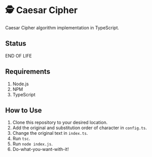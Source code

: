 # 🕵️ Caesar Cipher
Caesar Cipher algorithm implementation in TypeScript.

## Status
END OF LIFE

## Requirements
1. Node.js
2. NPM
3. TypeScript

## How to Use
1. Clone this repository to your desired location.
2. Add the original and substitution order of character in `config.ts`.
3. Change the original text in `index.ts`.
4. Run `tsc`.
5. Run `node index.js`.
6. Do-what-you-want-with-it!
